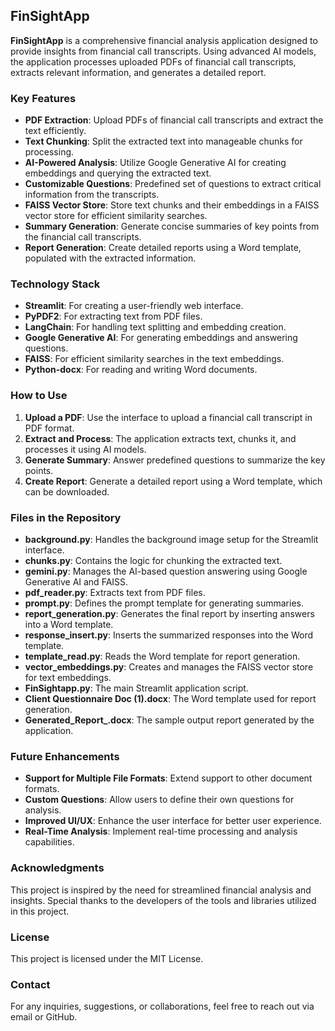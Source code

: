 ## FinSightApp

**FinSightApp** is a comprehensive financial analysis application designed to provide insights from financial call transcripts. Using advanced AI models, the application processes uploaded PDFs of financial call transcripts, extracts relevant information, and generates a detailed report.

### Key Features
- **PDF Extraction**: Upload PDFs of financial call transcripts and extract the text efficiently.
- **Text Chunking**: Split the extracted text into manageable chunks for processing.
- **AI-Powered Analysis**: Utilize Google Generative AI for creating embeddings and querying the extracted text.
- **Customizable Questions**: Predefined set of questions to extract critical information from the transcripts.
- **FAISS Vector Store**: Store text chunks and their embeddings in a FAISS vector store for efficient similarity searches.
- **Summary Generation**: Generate concise summaries of key points from the financial call transcripts.
- **Report Generation**: Create detailed reports using a Word template, populated with the extracted information.

### Technology Stack
- **Streamlit**: For creating a user-friendly web interface.
- **PyPDF2**: For extracting text from PDF files.
- **LangChain**: For handling text splitting and embedding creation.
- **Google Generative AI**: For generating embeddings and answering questions.
- **FAISS**: For efficient similarity searches in the text embeddings.
- **Python-docx**: For reading and writing Word documents.

### How to Use
1. **Upload a PDF**: Use the interface to upload a financial call transcript in PDF format.
2. **Extract and Process**: The application extracts text, chunks it, and processes it using AI models.
3. **Generate Summary**: Answer predefined questions to summarize the key points.
4. **Create Report**: Generate a detailed report using a Word template, which can be downloaded.

### Files in the Repository
- **background.py**: Handles the background image setup for the Streamlit interface.
- **chunks.py**: Contains the logic for chunking the extracted text.
- **gemini.py**: Manages the AI-based question answering using Google Generative AI and FAISS.
- **pdf_reader.py**: Extracts text from PDF files.
- **prompt.py**: Defines the prompt template for generating summaries.
- **report_generation.py**: Generates the final report by inserting answers into a Word template.
- **response_insert.py**: Inserts the summarized responses into the Word template.
- **template_read.py**: Reads the Word template for report generation.
- **vector_embeddings.py**: Creates and manages the FAISS vector store for text embeddings.
- **FinSightapp.py**: The main Streamlit application script.
- **Client Questionnaire Doc (1).docx**: The Word template used for report generation.
- **Generated_Report_.docx**: The sample output report generated by the application.

### Future Enhancements
- **Support for Multiple File Formats**: Extend support to other document formats.
- **Custom Questions**: Allow users to define their own questions for analysis.
- **Improved UI/UX**: Enhance the user interface for better user experience.
- **Real-Time Analysis**: Implement real-time processing and analysis capabilities.

### Acknowledgments
This project is inspired by the need for streamlined financial analysis and insights.
Special thanks to the developers of the tools and libraries utilized in this project.

### License
This project is licensed under the MIT License.

### Contact
For any inquiries, suggestions, or collaborations, feel free to reach out via email or GitHub.

